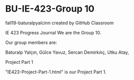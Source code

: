 # BU-IE-423-Group 10
fall19-baturalpyalcinn created by GitHub Classroom

IE 423 Progress Journal
We are the Group 10.

Our group members are:

Baturalp Yalçın,
Gülce Yavuz,
Sercan Demirkılıç,
Utku Atay,

Project Part 1

"IE423-Project-Part-1.html" is our Project Part 1.
